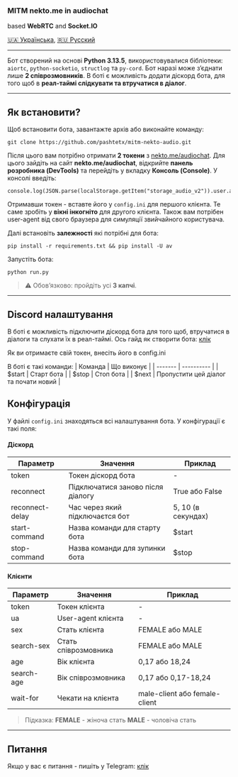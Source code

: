 ### MITM nekto.me in audiochat

based **WebRTC** and **Socket.IO**

[🇺🇦 Українська](./README.md), [🇷🇺 Русский](./README_ru.md)

---

Бот створений на основі **Python 3.13.5**, використовувалися бібліотеки: `aiortc`, `python-socketio`, `structlog` та `py-cord`.
Бот наразі може з’єднати лише **2 співрозмовників**. В боті є можливість додати діскорд бота, для того щоб в **реал-таймі слідкувати та втручатися в діалог**.

---

## Як встановити?

Щоб встановити бота, завантажте архів або виконайте команду:

```
git clone https://github.com/pashtetx/mitm-nekto-audio.git
```

Після цього вам потрібно отримати **2 токени** з [nekto.me/audiochat](https://nekto.me/audiochat).
Для цього зайдіть на сайт **nekto.me/audiochat**, відкрийте **панель розробника (DevTools)** та перейдіть у вкладку **Консоль (Console)**.
У консолі введіть:

```
console.log(JSON.parse(localStorage.getItem("storage_audio_v2")).user.authToken)
```

Отримавши токен - вставте його у `config.ini` для першого клієнта. Те саме зробіть у **вікні інкогніто** для другого клієнта. Також вам потрібен user-agent від свого браузера для симуляції звийчайного користувача.

Далі встановіть **залежності** які потрібні для бота:
```
pip install -r requirements.txt && pip install -U av
```

Запустіть бота:
```
python run.py
```

> ⚠️ Обов’язково: пройдіть усі **3 капчі**.

---

## Discord налаштування
В боті є можливість підключити діскорд бота для того щоб, втручатися в діалоги та слухати їх в реал-таймі. Ось гайд як створити бота: [клік](https://3v-host.com/uk/blog/how-to-create-a-discord-bot/)

Як ви отримаєте свій токен, внесіть його в config.ini

В боті є такі команди:
| Команда | Що виконує |
| ------- | ---------- |
| $start  | Старт бота |
| $stop   | Стоп бота  |
| $next   | Пропустити цей діалог та почати новий |

## Конфігурація

У файлі `config.ini` знаходяться всі налаштування бота. У конфігурації є такі поля:

#### Діскорд

| Параметр               | Значення             | Приклад             |
| ----------             | -------------------- | ------------------- |
| token                  | Токен діскорд бота   | -                   |
| reconnect              | Підключатися заново після діалогу   | True або False   |
| reconnect-delay        | Час через який підключаєтся бот   | 5, 10 (в секундах)                   |
| start-command          | Назва команди для старту бота   | $start   |
| stop-command           | Назва команди для зупинки бота   | $stop       

#### Клієнти

| Параметр               | Значення             | Приклад             |
| ----------             | -------------------- | ------------------- |
| token                  | Токен клієнта        | -                   |
| ua                     | User-agent клієнта   | -                   |
| sex                    | Стать клієнта        | FEMALE або MALE     |
| search-sex             | Стать співрозмовника | FEMALE або MALE     |
| age                    | Вік клієнта          | 0,17 або 18,24      |
| search-age             | Вік співрозмовника   | 0,17 або 0,17-18,24 |
| wait-for               | Чекати на клієнта    | male-client або female-client    |


> Підказка:
> **FEMALE** - жіноча стать
> **MALE** - чоловіча стать

---

## Питання

Якщо у вас є питання - пишіть у Telegram: [клік](https://t.me/+ESHNRLki3qlkODQy)
